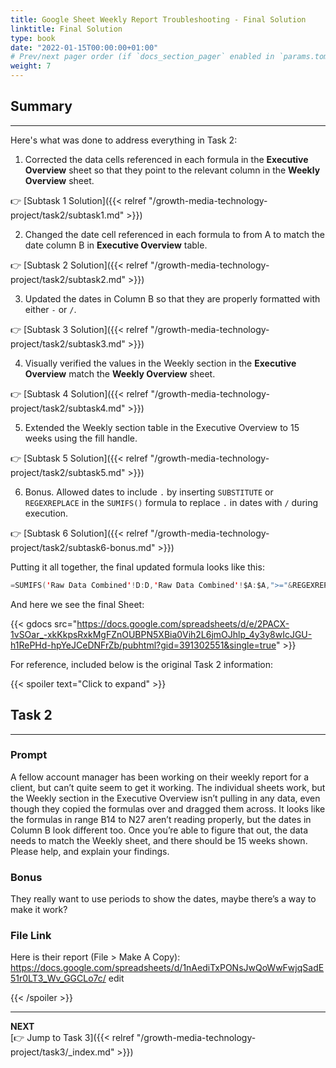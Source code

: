 ```yaml
---
title: Google Sheet Weekly Report Troubleshooting - Final Solution
linktitle: Final Solution
type: book
date: "2022-01-15T00:00:00+01:00"
# Prev/next pager order (if `docs_section_pager` enabled in `params.toml`)
weight: 7
---
```


## Summary

***

Here's what was done to address everything in Task 2:

1. Corrected the data cells referenced in each formula in the **Executive Overview** sheet so that they point to the relevant column in the **Weekly Overview** sheet.

:point_right: [Subtask 1 Solution]({{< relref "/growth-media-technology-project/task2/subtask1.md" >}})

2. Changed the date cell referenced in each formula to from A to match the date column B in **Executive Overview** table.

:point_right: [Subtask 2 Solution]({{< relref "/growth-media-technology-project/task2/subtask2.md" >}})

3. Updated the dates in Column B so that they are properly formatted with either `-` or `/`.

:point_right: [Subtask 3 Solution]({{< relref "/growth-media-technology-project/task2/subtask3.md" >}})

4. Visually verified the values in the Weekly section in the **Executive Overview** match the **Weekly Overview** sheet.

:point_right: [Subtask 4 Solution]({{< relref "/growth-media-technology-project/task2/subtask4.md" >}})

5. Extended the Weekly section table in the Executive Overview to 15 weeks using the fill handle.

:point_right: [Subtask 5 Solution]({{< relref "/growth-media-technology-project/task2/subtask5.md" >}})

6. Bonus. Allowed dates to include `.` by inserting `SUBSTITUTE` or `REGEXREPLACE` in the `SUMIFS()` formula to replace `.` in dates with `/` during execution. 

:point_right: [Subtask 6 Solution]({{< relref "/growth-media-technology-project/task2/subtask6-bonus.md" >}})

Putting it all together, the final updated formula looks like this:
```swift
=SUMIFS('Raw Data Combined'!D:D,'Raw Data Combined'!$A:$A,">="&REGEXREPLACE(TO_TEXT($B14), "\D+", "/")-6,'Raw Data Combined'!$A:$A,"<="&REGEXREPLACE(TO_TEXT($B14), "\D+", "/"), 'Raw Data Combined'!$I:$I,"<>#N/A")
```
And here we see the final Sheet:

{{< gdocs src="https://docs.google.com/spreadsheets/d/e/2PACX-1vSOar_-xkKkpsRxkMgFZnOUBPN5XBia0Vih2L6jmOJhlp_4y3y8wIcJGU-h1RePHd-hpYeJCeDNFrZb/pubhtml?gid=391302551&single=true" >}}

For reference, included below is the original Task 2 information:

{{< spoiler text="Click to expand" >}}

## Task 2

***

### Prompt

A fellow account manager has been working on their weekly report for a client, but can’t quite seem to get it working. The individual sheets work, but the Weekly section in the Executive Overview isn’t pulling in any data, even though they copied the formulas over and dragged them across. It looks like the formulas in range B14 to N27 aren’t reading properly, but the dates in Column B look different too. Once you’re able to figure that out, the data needs to match the Weekly sheet, and there should be 15 weeks shown. Please help, and explain your findings. 

### Bonus

They really want to use periods to show the dates, maybe there’s a way to make it work? 

### File Link

Here is their report (File > Make A Copy): 
https://docs.google.com/spreadsheets/d/1nAediTxPONsJwQoWwFwjqSadE51r0LT3_Wv_GGCLo7c/ edit 

{{< /spoiler >}}

***
**NEXT**  
[:point_right: Jump to Task 3]({{< relref "/growth-media-technology-project/task3/_index.md" >}})